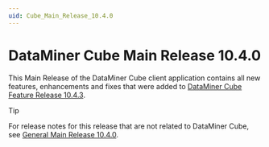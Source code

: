 ```yaml
---
uid: Cube_Main_Release_10.4.0
---
```


# DataMiner Cube Main Release 10.4.0

This Main Release of the DataMiner Cube client application contains all new features, enhancements and fixes that were added to [DataMiner Cube Feature Release 10.4.3](xref:Cube_Feature_Release_10.4.3).

> [!TIP]
> For release notes for this release that are not related to DataMiner Cube, see [General Main Release 10.4.0](xref:General_Main_Release_10.4.0).

